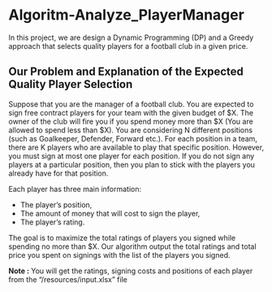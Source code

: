 # Algoritm-Analyze_PlayerManager 
In this project, we are design a Dynamic Programming (DP) and a Greedy approach that selects quality players for a football club in a given price.

## Our Problem and Explanation of the Expected Quality Player Selection
Suppose that you are the manager of a football club. You are expected to sign free contract players for your team with the given budget of $X. The owner of the club will fire you if you spend money more than $X (You are allowed to spend less than $X). You are considering N different positions (such as Goalkeeper, Defender, Forward etc.). For each position in a team, there are K players who are available to play that specific position. However, you must sign at most one player for each position. If you do not sign any players at a particular position, then you plan to stick with the players you already have for that position.

Each player has three main information:
- The player’s position,
- The amount of money that will cost to sign the player,
- The player’s rating.

The goal is to maximize the total ratings of players you signed while spending no more than $X. Our algorithm output the total ratings and total price you spent on signings with the list of the players you signed.

**Note :** You will get the ratings, signing costs and positions of each player from the “/resources/input.xlsx” file





